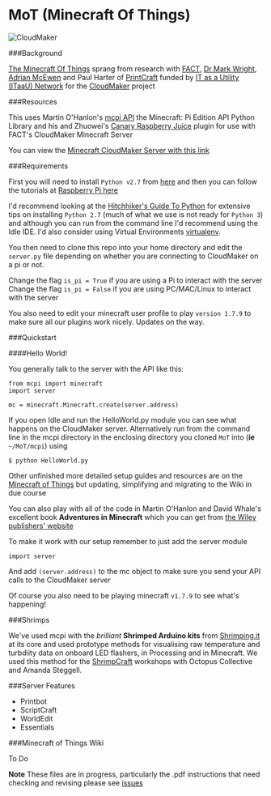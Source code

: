 # MoT (Minecraft Of Things)

![CloudMaker](https://github.com/cheapjack/cheapjack.github.io/blob/master/tumblr_files/Cloudmaker.png)

###Background

[The Minecraft Of Things](http://minecraftofthings.tumblr.com) sprang from research with [FACT](http://fact.co.uk/), [Dr Mark Wright](https://twitter.com/dr_mark_wright), [Adrian McEwen](http://www.mcqn.com/) and Paul Harter of [PrintCraft](http://www.printcraft.org/) funded by [IT as a Utility (ITaaU) Network](http://www.itutility.ac.uk) for the [CloudMaker](http://www.fact.co.uk/projects/cloudmaker-making-minecraft-real.aspx) project

###Resources

This uses Martin O'Hanlon's [mcpi API](https://github.com/martinohanlon/mcpi) the Minecraft: Pi Edition API Python Library and his and Zhuowei's [Canary Raspberry Juice](https://github.com/martinohanlon/CanaryRaspberryJuice) plugin for use with FACT's CloudMaker Minecraft Server


You can view the [Minecraft CloudMaker Server with this link](http://mc.fact.co.uk:8123/)

###Requirements

First you will need to install `Python v2.7` from [here](https://www.python.org/about/gettingstarted/) and then you can follow the tutorials at [Raspberry Pi here](https://www.raspberrypi.org/learning/getting-started-with-minecraft-pi/worksheet/)

I'd recommend looking at the [Hitchhiker's Guide To Python](http://docs.python-guide.org/en/latest/) for extensive tips on installing `Python 2.7` (much of what we use is not ready for `Python 3`) and although you can run from the command line I'd recommend using the Idle IDE. I'd also consider using Virtual Environments  [virtualenv](http://docs.python-guide.org/en/latest/dev/virtualenvs/).

You then need to clone this repo into your home directory and edit the `server.py` file depending on whether you are connecting to CloudMaker on a pi or not.

Change the flag `is_pi = True` if you are using a Pi to interact with the server
Change the flag `is_pi = False` if you are using PC/MAC/Linux to interact with the server

You also need to edit your minecraft user profile to play `version 1.7.9` to make sure all our plugins work nicely. Updates on the way.

###Quickstart

####Hello World!

You generally talk to the server with the API like this:

    from mcpi import minecraft
    import server

    mc = minecraft.Minecraft.create(server.address)

If you open Idle and run the HelloWorld.py module you can see what happens on the CloudMaker server. Alternatively run from the command line in the mcpi directory in the enclosing directory you cloned `MoT` into (**ie** `~/MoT/mcpi`) using 

    $ python HelloWorld.py

Other unfinished more detailed setup guides and resources are on the [Minecraft of Things](http://minecraftofthings.tumblr.com/resources) but updating, simplifying and migrating to the Wiki in due course

You can also play with all of the code in Martin O'Hanlon and David Whale's excellent book **Adventures in Minecraft** which you can get from [the Wiley publishers' website](http://eu.wiley.com/WileyCDA/Section/id-823690.html)

To make it work with our setup remember to just add the server module

    import server
    
And add `(server.address)` to the mc object to make sure you send your API calls to the CloudMaker server    

Of course you also need to be playing minecraft `v1.7.9` to see what's happening!

###Shrimps

We've used mcpi with the *brilliant* **Shrimped Arduino kits** from [Shrimping.it](http://shrimping.it/blog/) at its core and used prototype methods for visualising raw temperature and turbdiity data on onboard LED flashers, in Processing and in Minecraft. We used this method for the [ShrimpCraft](https://github.com/cheapjack/ShrimpCraft) workshops with Octopus Collective and Amanda Steggell.

###Server Features

 * Printbot
 * ScriptCraft
 * WorldEdit
 * Essentials

###Minecraft of Things Wiki

To Do


**Note** These files are in progress, particularly the .pdf instructions that need checking and revising please see [issues](https://github.com/cheapjack/ShrimpCraft/issues)
